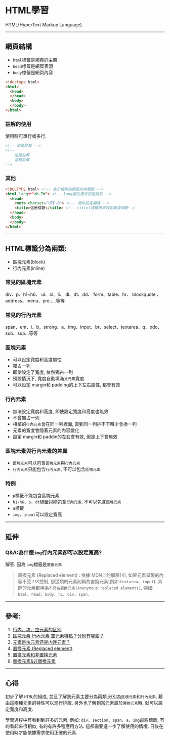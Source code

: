 # HTML學習
HTML(HyperText Markup Language).

---

## 網頁結構 
- `html`標籤是網頁的主體
- `head`標籤是網頁表頭
- `body`標籤是網頁內容
```html
<!doctype html>
<html>
  <head>
  </head>
  <body>
  </body>
</html> 
```
### 註解的使用
使用時可單行或多行.

```html
<!-- 這是註解 -->
<!-- 
    這是註解 
    這是註解 
-->
```

### 其他
```html
<!DOCTYPE html> <!-- 表示檔案為網頁文件類型 -->
<html lang＝"zh-TW"> <!-- lang屬性用來設定語系 -->
  <head>
    <meta charset="UTF-8"> <!-- 用來設定編碼 -->
    <title>這是標題</title> <!-- titlel標籤用來設定網頁標題-->
  </head>
  <body>
  </body>
</html> 
```

---

## HTML標籤分為兩類:
- 區塊元素(block)
- 行內元素(inline)

### 常見的區塊元素
div、p、h1~h6、
ul、ol、li、
dl、dt、dd、
form、table、hr、
blockquote 、
address、menu、pre.....等等

### 常見的行內元素
span、em、i、b、strong、a、img、input、br、select、textarea、q、bdo、sub、sup...等等

### 區塊元素
- 可以設定寬度和高度屬性
- 獨占一列
- 即使設定了寬度, 依然獨占一列
- 預設情況下, 寬度自動填滿`父元素`寬度
- 可以設定 margin和 padding的上下左右屬性, 都會有效

### 行內元素
- 無法設定寬度和高度, 即使設定寬度和高度也無效
- 不會獨占一列
- 相鄰的`行內元素`會在同一列裡面, 直到同一列排不下時才會換一列
- 元素的寬度會隨著元素的內容變化
- 設定 margin和 paddin的左右會有效, 但是上下會無效

### 區塊元素與行內元素的差異
- `區塊元素`可以包含`區塊元素`與`行內元素`
- `行內元素`只能包含`行內元素`, 不可以包含`區塊元素`

### 特例
- `p`標籤不能包含區塊元素
- `h1-h6`、`p`、`dt`標籤只能包含`行內元素`, 不可以包含`區塊元素`
- `a`標籤
- `img`、`input`可以設定寬高

---

## 延伸

### Q&A:為什麼`img`行內元素卻可以設定寬高?
解答: 因為 `img`標籤是`置換元素`

> 置換元素 (Replaced element) :
> 依據 MDN上的解釋[4], 如果元素呈現的內容不受 `CSS`控制, 那這類的元素則稱為置換元素(例如:`textarea`、`input`). 其餘的元素都稱為`不具名置換元素(Anonymous replaced elements)`, 例如: `html`、`head`、`body`、`h1`、`div`、`span`.

---

## 參考:
1. [行内、块、空元素的区别](https://www.jianshu.com/p/9fa96ece88f1)
2. [區塊元素 行內元素 空元素特點？分別有哪些？](https://medium.com/@small2883/%E5%8D%80%E5%A1%8A%E5%85%83%E7%B4%A0-%E8%A1%8C%E5%85%A7%E5%85%83%E7%B4%A0-%E7%A9%BA%E5%85%83%E7%B4%A0%E7%89%B9%E9%BB%9E%E5%88%86%E5%88%A5%E6%9C%89%E5%93%AA%E4%BA%9B-19f8c05f16f6)
3. [<img>元素是块元素还是内连元素？](https://www.zhihu.com/question/25402556)
4. [置換元素 (Replaced element)](https://developer.mozilla.org/zh-TW/docs/Web/CSS/Replaced_element)
5. [置换元素和非置换元素](https://www.jianshu.com/p/d99428ca8065)
6. [替換元素&非替換元素](https://ithelp.ithome.com.tw/articles/10217681)

---

## 心得
初步了解 `HTML`的組成, 並且了解到元素主要分為兩類,分別為`區塊元素`和`行內元素`, 藉由這兩種元素的特性可以進行排版. 另外也了解到當元素屬於`置換元素`時, 就可以設定寬度和高度. 

學習過程中有看到到許多的元素, 例如: `div`、`section`、`span`、`a`、`img`這些標籤, 有的看起來很相似, 有的有許多種應用方法. 這都需要進一步了解使用的情境. 日後在使用時才能依據需求使用正確的元素.
